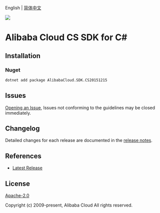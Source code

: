 English | [简体中文](README-CN.md)

![](https://aliyunsdk-pages.alicdn.com/icons/AlibabaCloud.svg)

# Alibaba Cloud CS SDK for C#

## Installation

### Nuget

```bash
dotnet add package AlibabaCloud.SDK.CS20151215
```

## Issues

[Opening an Issue](https://github.com/aliyun/alibabacloud-csharp-sdk/issues/new), Issues not conforming to the guidelines may be closed immediately.

## Changelog

Detailed changes for each release are documented in the [release notes](./ChangeLog.md).

## References

* [Latest Release](https://github.com/aliyun/alibabacloud-csharp-sdk/)

## License

[Apache-2.0](http://www.apache.org/licenses/LICENSE-2.0)

Copyright (c) 2009-present, Alibaba Cloud All rights reserved.
